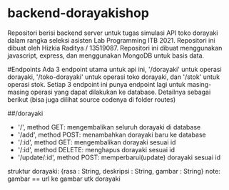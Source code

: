 # backend-dorayakishop

Repositori berisi backend server untuk tugas simulasi API toko dorayaki dalam rangka seleksi asisten Lab Programming ITB 2021. Repositori ini dibuat oleh Hizkia Raditya / 13519087. Repositori ini dibuat menggunakan javascript, express, dan menggunakan MongoDB untuk basis data.

#Endpoints
Ada 3 endpoint utama untuk api ini, '/dorayaki' untuk operasi dorayaki, '/toko-dorayaki' untuk operasi toko dorayaki, dan '/stok' untuk operasi stok. Setiap 3 endpoint ini punya endpoint lagi untuk masing-masing operasi yang dapat dilakukan ke database. Detailnya sebagai berikut (bisa juga dilihat source codenya di folder routes)

##/dorayaki
* '/', method GET: mengembalikan seluruh dorayaki di database
* '/add', method POST: menambahkan dorayaki baru ke database
* '/:id', method GET: mengembalikan dorayaki sesuai id
* '/:id', method DELETE: menghapus dorayaki sesuai id
* '/update/:id', method POST: memperbarui(update) dorayaki sesuai id

struktur dorayaki: {rasa : String, deskripsi : String, gambar : String}
note: gambar == url ke gambar utk dorayaki

